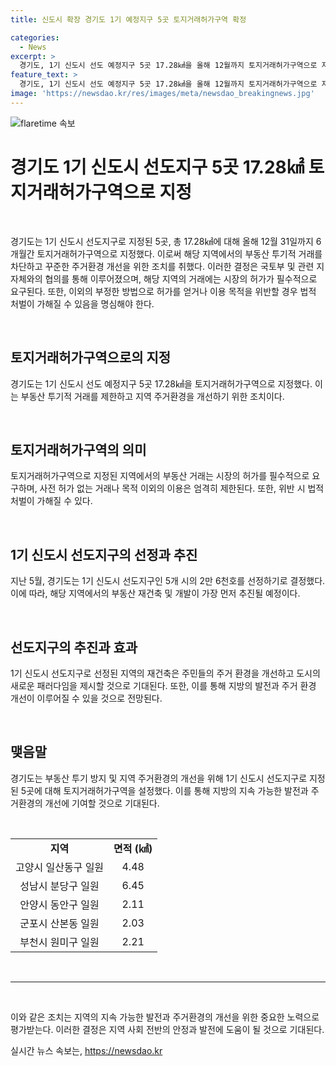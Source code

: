 ```yaml
---
title: 신도시 확장 경기도 1기 예정지구 5곳 토지거래허가구역 확정

categories:
  - News
excerpt: >
  경기도, 1기 신도시 선도 예정지구 5곳 17.28㎢을 올해 12월까지 토지거래허가구역으로 지정했다. 투기적 거래 방지를 위한 조치로, 해당 지역의 토지를 거래하려면 시장의 허가를 받아야 하며, 위반 시 징역이나 벌금이 부과된다. 또한, 1기 신도시 아파트 단지 중 가장 먼저 재건축을 추진할 선도지구 물량으로 2만 6천호가 선정되었다. 지정을 위한 평가는 주민동의율, 환경 개선의 시급성 등을 반영해 이뤄졌으며, 이에 대한 긍정적인 대응이 나왔다.
feature_text: >
  경기도, 1기 신도시 선도 예정지구 5곳 17.28㎢을 올해 12월까지 토지거래허가구역으로 지정했다. 투기적 거래 방지를 위한 조치로, 해당 지역의 토지를 거래하려면 시장의 허가를 받아야 하며, 위반 시 징역이나 벌금이 부과된다. 또한, 1기 신도시 아파트 단지 중 가장 먼저 재건축을 추진할 선도지구 물량으로 2만 6천호가 선정되었다. 지정을 위한 평가는 주민동의율, 환경 개선의 시급성 등을 반영해 이뤄졌으며, 이에 대한 긍정적인 대응이 나왔다.
image: 'https://newsdao.kr/res/images/meta/newsdao_breakingnews.jpg'
---
```


<p><img src="https://newsdao.kr/res/images/meta/newsdao_breakingnews.jpg" alt="flaretime 속보" /></p>

<h1 data-ke-size="size26"><b>경기도 1기 신도시 선도지구 5곳 17.28㎢ 토지거래허가구역으로 지정</b></h1>

<p data-ke-size="size16">&nbsp;</p>

<p>경기도는 1기 신도시 선도지구로 지정된 5곳, 총 17.28㎢에 대해 올해 12월 31일까지 6개월간 토지거래허가구역으로 지정했다. 이로써 해당 지역에서의 부동산 투기적 거래를 차단하고 꾸준한 주거환경 개선을 위한 조치를 취했다. 이러한 결정은 국토부 및 관련 지자체와의 협의를 통해 이루어졌으며, 해당 지역의 거래에는 시장의 허가가 필수적으로 요구된다. 또한, 이외의 부정한 방법으로 허가를 얻거나 이용 목적을 위반할 경우 법적 처벌이 가해질 수 있음을 명심해야 한다.</p>

<p data-ke-size="size16">&nbsp;</p>

<h2 data-ke-size="size24">토지거래허가구역으로의 지정</h2>

<p data-ke-size="size16">경기도는 1기 신도시 선도 예정지구 5곳 17.28㎢을 토지거래허가구역으로 지정했다. 이는 부동산 투기적 거래를 제한하고 지역 주거환경을 개선하기 위한 조치이다.</p>

<p data-ke-size="size16">&nbsp;</p>

<h2 data-ke-size="size24">토지거래허가구역의 의미</h2>

<p data-ke-size="size16">토지거래허가구역으로 지정된 지역에서의 부동산 거래는 시장의 허가를 필수적으로 요구하며, 사전 허가 없는 거래나 목적 이외의 이용은 엄격히 제한된다. 또한, 위반 시 법적 처벌이 가해질 수 있다.</p>

<p data-ke-size="size16">&nbsp;</p>

<h2 data-ke-size="size24">1기 신도시 선도지구의 선정과 추진</h2>

<p data-ke-size="size16">지난 5월, 경기도는 1기 신도시 선도지구인 5개 시의 2만 6천호를 선정하기로 결정했다. 이에 따라, 해당 지역에서의 부동산 재건축 및 개발이 가장 먼저 추진될 예정이다.</p>

<p data-ke-size="size16">&nbsp;</p>

<h2 data-ke-size="size24">선도지구의 추진과 효과</h2>

<p data-ke-size="size16">1기 신도시 선도지구로 선정된 지역의 재건축은 주민들의 주거 환경을 개선하고 도시의 새로운 패러다임을 제시할 것으로 기대된다. 또한, 이를 통해 지방의 발전과 주거 환경 개선이 이루어질 수 있을 것으로 전망된다.</p>

<p data-ke-size="size16">&nbsp;</p>

<h2 data-ke-size="size24">맺음말</h2>

<p data-ke-size="size16">경기도는 부동산 투기 방지 및 지역 주거환경의 개선을 위해 1기 신도시 선도지구로 지정된 5곳에 대해 토지거래허가구역을 설정했다. 이를 통해 지방의 지속 가능한 발전과 주거환경의 개선에 기여할 것으로 기대된다.</p>

<p data-ke-size="size16">&nbsp;</p>

<table>
    <tbody>
        <tr>
            <td style="text-align: center; height: 17px;"><b>지역</b></td>
            <td style="text-align: center; height: 17px;"><b>면적 (㎢)</b></td>
        </tr>
        <tr>
            <td style="text-align: center; height: 17px;">고양시 일산동구 일원</td>
            <td style="text-align: center; height: 17px;">4.48</td>
        </tr>
        <tr>
            <td style="text-align: center; height: 17px;">성남시 분당구 일원</td>
            <td style="text-align: center; height: 17px;">6.45</td>
        </tr>
        <tr>
            <td style="text-align: center; height: 17px;">안양시 동안구 일원</td>
            <td style="text-align: center; height: 17px;">2.11</td>
        </tr>
        <tr>
            <td style="text-align: center; height: 17px;">군포시 산본동 일원</td>
            <td style="text-align: center; height: 17px;">2.03</td>
        </tr>
        <tr>
            <td style="text-align: center; height: 17px;">부천시 원미구 일원</td>
            <td style="text-align: center; height: 17px;">2.21</td>
        </tr>
    </tbody>
</table>

<p data-ke-size="size16">&nbsp;</p>

<hr>

<p data-ke-size="size16">&nbsp;</p>

<p>이와 같은 조치는 지역의 지속 가능한 발전과 주거환경의 개선을 위한 중요한 노력으로 평가받는다. 이러한 결정은 지역 사회 전반의 안정과 발전에 도움이 될 것으로 기대된다.</p>
실시간 뉴스 속보는, <a href="https://newsdao.kr" rel="dofollow">https://newsdao.kr</a>


